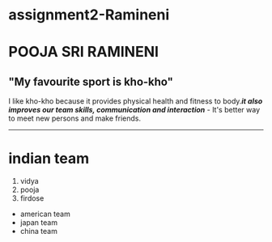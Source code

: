# assignment2-Ramineni
# POOJA SRI RAMINENI
## "My favourite sport is kho-kho"

I like kho-kho because it provides physical health and fitness to body.***it also improves our team skills, communication and interaction*** - It's better way to meet new persons and make friends.

---

# indian team
1. vidya
2. pooja
3. firdose

* american team
* japan team
* china team <br>

